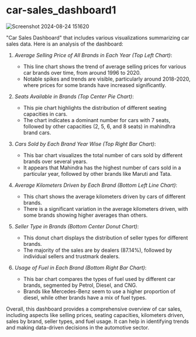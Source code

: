 # car-sales_dashboard1
![Screenshot 2024-08-24 151620](https://github.com/user-attachments/assets/b535677b-4c1c-43a7-87e6-2d13678afb67)

 "Car Sales Dashboard" that includes various visualizations summarizing car sales data. Here is an analysis of the dashboard:

1. *Average Selling Price of All Brands in Each Year (Top Left Chart)*:
   - This line chart shows the trend of average selling prices for various car brands over time, from around 1996 to 2020.
   - Notable spikes and trends are visible, particularly around 2018-2020, where prices for some brands have increased significantly.

2. *Seats Available in Brands (Top Center Pie Chart)*:
   - This pie chart highlights the distribution of different seating capacities in cars.
   - The chart indicates a dominant number for cars with 7 seats, followed by other capacities (2, 5, 6, and 8 seats) in mahindhra brand cars.

3. *Cars Sold by Each Brand Year Wise (Top Right Bar Chart)*:
   - This bar chart visualizes the total number of cars sold by different brands over several years.
   - It appears that Mahindra has the highest number of cars sold in a particular year, followed by other brands like Maruti and Tata.

4. *Average Kilometers Driven by Each Brand (Bottom Left Line Chart)*:
   - This chart shows the average kilometers driven by cars of different brands.
   - There is a significant variation in the average kilometers driven, with some brands showing higher averages than others.

5. *Seller Type in Brands (Bottom Center Donut Chart)*:
   - This donut chart displays the distribution of seller types for different brands.
   - The majority of the sales are by dealers (87.14%), followed by individual sellers and trustmark dealers.

6. *Usage of Fuel in Each Brand (Bottom Right Bar Chart)*:
   - This bar chart compares the types of fuel used by different car brands, segmented by Petrol, Diesel, and CNG.
   - Brands like Mercedes-Benz seem to use a higher proportion of diesel, while other brands have a mix of fuel types.

Overall, this dashboard provides a comprehensive overview of car sales, including aspects like selling prices, seating capacities, kilometers driven, sales by brand, seller types, and fuel usage. It can help in identifying trends and making data-driven decisions in the automotive sector.

